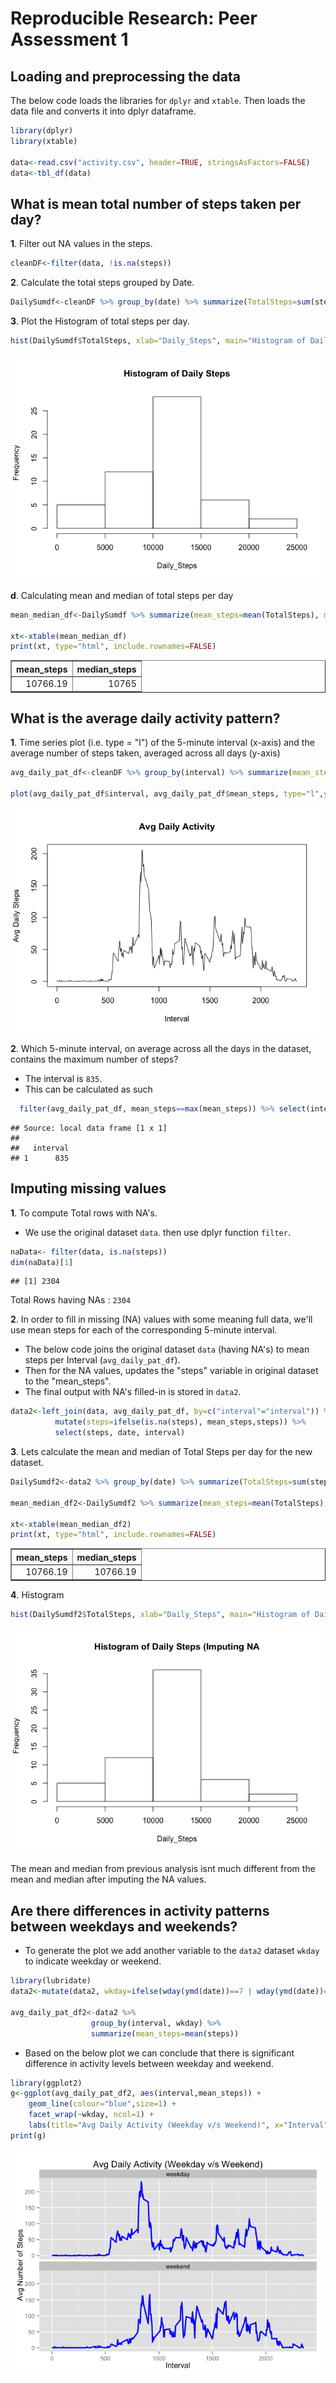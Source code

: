 # Reproducible Research: Peer Assessment 1


## Loading and preprocessing the data

  The below code loads the libraries for ```dplyr``` and ```xtable```. Then loads the data file and converts it into dplyr dataframe.

```r
library(dplyr)
library(xtable)

data<-read.csv("activity.csv", header=TRUE, stringsAsFactors=FALSE)
data<-tbl_df(data)
```


## What is mean total number of steps taken per day?


__1__. Filter out NA values in the steps.

```r
cleanDF<-filter(data, !is.na(steps))
```

__2__. Calculate the total steps grouped by Date.

```r
DailySumdf<-cleanDF %>% group_by(date) %>% summarize(TotalSteps=sum(steps))
```

__3__. Plot the Histogram of total steps per day.

```r
hist(DailySumdf$TotalSteps, xlab="Daily_Steps", main="Histogram of Daily Steps")
```

![](PA1_template_files/figure-html/histogram1-1.png) 

__d__. Calculating mean and median of total steps per day 



```r
mean_median_df<-DailySumdf %>% summarize(mean_steps=mean(TotalSteps), median_steps=median(TotalSteps))

xt<-xtable(mean_median_df)
print(xt, type="html", include.rownames=FALSE)
```

<!-- html table generated in R 3.1.2 by xtable 1.7-4 package -->
<!-- Thu Mar 12 23:18:05 2015 -->
<table border=1>
<tr> <th> mean_steps </th> <th> median_steps </th>  </tr>
  <tr> <td align="right"> 10766.19 </td> <td align="right"> 10765 </td> </tr>
   </table>


## What is the average daily activity pattern?

__1__. Time series plot (i.e. type = "l") of the 5-minute interval (x-axis) and the average number of steps taken, averaged across all days (y-axis)

```r
avg_daily_pat_df<-cleanDF %>% group_by(interval) %>% summarize(mean_steps=mean(steps))

plot(avg_daily_pat_df$interval, avg_daily_pat_df$mean_steps, type="l",ylab="Avg Daily Steps", xlab="Interval", main="Avg Daily Activity")
```

![](PA1_template_files/figure-html/plotDailyActivity1-1.png) 


__2__. Which 5-minute interval, on average across all the days in the dataset, contains the maximum number of steps?

   - The interval is ``835``.
   - This can be calculated as such

```r
  filter(avg_daily_pat_df, mean_steps==max(mean_steps)) %>% select(interval)
```

```
## Source: local data frame [1 x 1]
## 
##   interval
## 1      835
```

## Imputing missing values

__1__. To compute Total rows with NA's.

   - We use the original dataset ```data```. then use  dplyr function ```filter```.


```r
naData<- filter(data, is.na(steps))
dim(naData)[1]
```

```
## [1] 2304
```
  Total Rows having NAs : ``2304``



__2__. In order to fill in missing (NA) values with some meaning full data, we'll use mean steps for each of the corresponding 5-minute interval.

   - The below code joins the original dataset `data` (having NA's) to mean steps per Interval (`avg_daily_pat_df`).
   - Then for the NA values, updates the "steps" variable in original dataset to the "mean_steps".
   - The final output with NA's filled-in is stored in `data2`.


```r
data2<-left_join(data, avg_daily_pat_df, by=c("interval"="interval")) %>% 
          mutate(steps=ifelse(is.na(steps), mean_steps,steps)) %>% 
          select(steps, date, interval)
```


__3__. Lets calculate the mean and median of Total Steps per day for the new dataset.


```r
DailySumdf2<-data2 %>% group_by(date) %>% summarize(TotalSteps=sum(steps))

mean_median_df2<-DailySumdf2 %>% summarize(mean_steps=mean(TotalSteps), median_steps=median(TotalSteps))

xt<-xtable(mean_median_df2)
print(xt, type="html", include.rownames=FALSE)
```

<!-- html table generated in R 3.1.2 by xtable 1.7-4 package -->
<!-- Thu Mar 12 23:18:05 2015 -->
<table border=1>
<tr> <th> mean_steps </th> <th> median_steps </th>  </tr>
  <tr> <td align="right"> 10766.19 </td> <td align="right"> 10766.19 </td> </tr>
   </table>


__4__. Histogram



```r
hist(DailySumdf2$TotalSteps, xlab="Daily_Steps", main="Histogram of Daily Steps (Imputing NA")
```

![](PA1_template_files/figure-html/histogram2-1.png) 

The mean and median from previous analysis isnt much different from the mean and median after imputing the NA values.



## Are there differences in activity patterns between weekdays and weekends?

  - To generate the plot we add another variable to the ```data2``` dataset ```wkday``` to indicate weekday or weekend.



```r
library(lubridate)
data2<-mutate(data2, wkday=ifelse(wday(ymd(date))==7 | wday(ymd(date))==1, "weekend","weekday"))

avg_daily_pat_df2<-data2 %>% 
                  group_by(interval, wkday) %>% 
                  summarize(mean_steps=mean(steps))
```

  - Based on the below plot we can conclude that there is significant difference in activity levels between weekday and weekend.


```r
library(ggplot2)
g<-ggplot(avg_daily_pat_df2, aes(interval,mean_steps)) + 
    geom_line(colour="blue",size=1) + 
    facet_wrap(~wkday, ncol=1) + 
    labs(title="Avg Daily Activity (Weekday v/s Weekend)", x="Interval", y="Avg Number of Steps")
print(g)
```

![](PA1_template_files/figure-html/plotDailyActivity2-1.png) 

